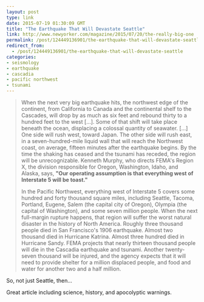 ```yaml
---
layout: post
type: link
date: 2015-07-19 01:30:09 GMT
title: "The Earthquake That Will Devastate Seattle"
link: http://www.newyorker.com/magazine/2015/07/20/the-really-big-one
permalink: /post/124449136901/the-earthquake-that-will-devastate-seattle
redirect_from: 
  - /post/124449136901/the-earthquake-that-will-devastate-seattle
categories:
- seismology
- earthquake
- cascadia
- pacific northwest
- tsunami
---
```

<blockquote><p>When the next very big earthquake hits, the northwest edge of the continent, from California to Canada and the continental shelf to the Cascades, will drop by as much as six feet and rebound thirty to a hundred feet to the west [...]. Some of that shift will take place beneath the ocean, displacing a colossal quantity of seawater. [...] One side will rush west, toward Japan. The other side will rush east, in a seven-hundred-mile liquid wall that will reach the Northwest coast, on average, fifteen minutes after the earthquake begins. By the time the shaking has ceased and the tsunami has receded, the region will be unrecognizable. Kenneth Murphy, who directs FEMA's Region X, the division responsible for Oregon, Washington, Idaho, and Alaska, says, <b>"Our operating assumption is that everything west of Interstate 5 will be toast."</b></p>
<p>In the Pacific Northwest, everything west of Interstate 5 covers some hundred and forty thousand square miles, including Seattle, Tacoma, Portland, Eugene, Salem (the capital city of Oregon), Olympia (the capital of Washington), and some seven million people. When the next full-margin rupture happens, that region will suffer the worst natural disaster in the history of North America. Roughly three thousand people died in San Francisco's 1906 earthquake. Almost two thousand died in Hurricane Katrina. Almost three hundred died in Hurricane Sandy. FEMA projects that nearly thirteen thousand people will die in the Cascadia earthquake and tsunami. Another twenty-seven thousand will be injured, and the agency expects that it will need to provide shelter for a million displaced people, and food and water for another two and a half million.</p></blockquote>
<p>So, not just Seattle, then...</p>
<p>Great article including science, history, and apocolyptic warnings.</p>